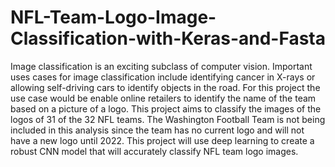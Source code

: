 # NFL-Team-Logo-Image-Classification-with-Keras-and-Fasta
Image classification is an exciting subclass of computer vision. Important uses cases for image classification include identifying cancer in X-rays or allowing self-driving cars to identify objects in the road. For this project the use case would be enable online retailers to identify the name of the team based on a picture of a logo. This project aims to classify the images of the logos of 31 of the 32 NFL teams. The Washington Football Team is not being included in this analysis since the team has no current logo and will not have a new logo until 2022. This project will use deep learning to create a robust CNN model that will accurately classify NFL team logo images.
